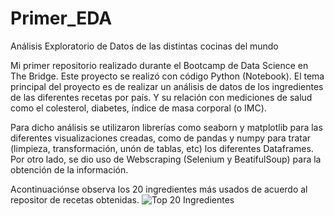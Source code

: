# Primer_EDA
Análisis Exploratorio de Datos de las distintas cocinas del mundo

Mi primer repositorio realizado durante el Bootcamp de Data Science en The Bridge. Este proyecto se realizó con código Python (Notebook).
El tema principal del proyecto es de realizar un análisis de datos de los ingredientes de las diferentes recetas por país. Y su relación con mediciones de salud como el colesterol, diabetes, índice de masa corporal (o IMC).

Para dicho análisis se utilizaron librerías como seaborn y matplotlib para las diferentes visualizaciones creadas, como de pandas y numpy para tratar (limpieza, transformación, unón de tablas, etc) los diferentes  Dataframes. Por otro lado, se dio uso de Webscraping (Selenium y BeatifulSoup) para la obtención de la información.

Acontinuaciónse observa los 20 ingredientes más usados de acuerdo al repositor de recetas obtenidas.
![Top 20 Ingredientes](https://github.com/JhonaleMF/Primer_EDA/tree/main/Images/countplot.png)




